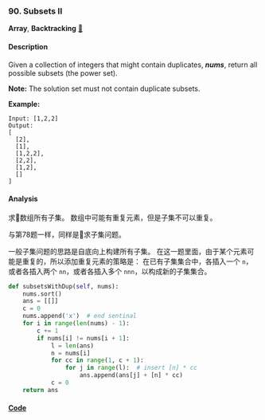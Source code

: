 ### 90. Subsets II

**Array**, **Backtracking**    [🧡](https://leetcode.com/problems/subsets-ii)    

#### Description

Given a collection of integers that might contain duplicates, **_nums_**, return all possible subsets (the power set).

**Note:** The solution set must not contain duplicate subsets.

**Example:**

```
Input: [1,2,2]
Output:
[
  [2],
  [1],
  [1,2,2],
  [2,2],
  [1,2],
  []
]
```

#### Analysis

求数组所有子集。 数组中可能有重复元素，但是子集不可以重复。

与第78题一样，同样是求子集问题。

一般子集问题的思路是自底向上构建所有子集。 在这一题里面，由于某个元素可能是重复的，所以添加重复元素的策略是： 在已有子集集合中，各插入一个 `n`， 或者各插入两个 `nn`，或者各插入多个 `nnn`，以构成新的子集集合。

```python
def subsetsWithDup(self, nums):
    nums.sort()
    ans = [[]]
    c = 0
    nums.append('x')  # end sentinal
    for i in range(len(nums) - 1):
        c += 1
        if nums[i] != nums[i + 1]:
            l = len(ans)
            n = nums[i]
            for cc in range(1, c + 1):
                for j in range(l):  # insert [n] * cc
                    ans.append(ans[j] + [n] * cc)
            c = 0
    return ans
```

#### [Code](../python/90.%20Subsets%20II.py)
